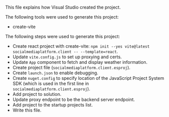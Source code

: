 This file explains how Visual Studio created the project.

The following tools were used to generate this project:
- create-vite

The following steps were used to generate this project:
- Create react project with create-vite: `npm init --yes vite@latest socialmediaplatform.client -- --template=react`.
- Update `vite.config.js` to set up proxying and certs.
- Update `App` component to fetch and display weather information.
- Create project file (`socialmediaplatform.client.esproj`).
- Create `launch.json` to enable debugging.
- Create `nuget.config` to specify location of the JavaScript Project System SDK (which is used in the first line in `socialmediaplatform.client.esproj`).
- Add project to solution.
- Update proxy endpoint to be the backend server endpoint.
- Add project to the startup projects list.
- Write this file.
